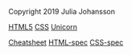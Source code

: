 Copyright 2019 Julia Johansson


<a href="http://validator.w3.org/check/referer">HTML5</a>
<a href="http://jigsaw.w3.org/css-validator/check/referer">CSS</a>
<a href="http://validator.w3.org/unicorn/check?ucn_uri=referer&amp;ucn_task=conformance">Unicorn</a>

<a href="https://www.w3.org/2009/cheatsheet/">Cheatsheet</a>
<a href="https://html.spec.whatwg.org/multipage/">HTML-spec</a>
<a href="https://www.w3.org/TR/CSS/">CSS-spec</a>
